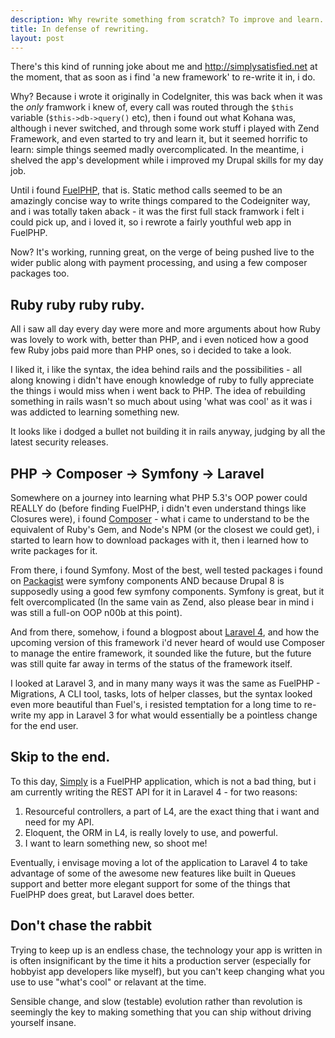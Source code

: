 ```yaml
---
description: Why rewrite something from scratch? To improve and learn.
title: In defense of rewriting.
layout: post
---
```


There's this kind of running joke about me and http://simplysatisfied.net at the moment, that as soon as i find 'a new framework' to re-write it in, i do.

Why? Because i wrote it originally in CodeIgniter, this was back when it was the *only* framwork i knew of, every call was routed through the `$this` variable (`$this->db->query()` etc), then i found out what Kohana was, although i never switched, and through some work stuff i played with Zend Framework, and even started to try and learn it, but it seemed horrific to learn: simple things seemed madly overcomplicated. In the meantime, i shelved the app's development while i improved my Drupal skills for my day job.

Until i found [FuelPHP](http://fuelphp.com), that is. Static method calls seemed to be an amazingly concise way to write things compared to the Codeigniter way, and i was totally taken aback - it was the first full stack framwork i felt i could pick up, and i loved it, so i rewrote a fairly youthful web app in FuelPHP.

Now? It's working, running great, on the verge of being pushed live to the wider public along with payment processing, and using a few composer packages too.

## Ruby ruby ruby ruby.

All i saw all day every day were more and more arguments about how Ruby was lovely to work with, better than PHP, and i even noticed how a good few Ruby jobs paid more than PHP ones, so i decided to take a look.

I liked it, i like the syntax, the idea behind rails and the possibilities - all along knowing i didn't have enough knowledge of ruby to fully appreciate the things i would miss when i went back to PHP. The idea of rebuilding something in rails wasn't so much about using 'what was cool' as it was i was addicted to learning something new.

It looks like i dodged a bullet not building it in rails anyway, judging by all the latest security releases.

## PHP -> Composer -> Symfony -> Laravel

Somewhere on a journey into learning what PHP 5.3's OOP power could REALLY do (before finding FuelPHP, i didn't even understand things like Closures were), i found [Composer](http://getcomposer.org)  - what i came to understand to be the equivalent of Ruby's Gem, and Node's NPM (or the closest we could get), i started to learn how to download packages with it, then i learned how to write packages for it.

From there, i found Symfony. Most of the best, well tested packages i found on [Packagist](http://packagist.org) were symfony components AND because Drupal 8 is supposedly using a good few symfony components. Symfony is great, but it felt overcomplicated (In the same vain as Zend, also please bear in mind i was still a full-on OOP n00b at this point).

And from there, somehow, i found a blogpost about [Laravel 4](http://four.laravel.com), and how the upcoming version of this framework i'd never heard of would use Composer to manage the entire framework, it sounded like the future, but the future was still quite far away in terms of the status of the framework itself.

I looked at Laravel 3, and in many many ways it was the same as FuelPHP - Migrations, A CLI tool, tasks, lots of helper classes, but the syntax looked even more beautiful than Fuel's, i resisted temptation for a long time to re-write my app in Laravel 3 for what would essentially be a pointless change for the end user.


## Skip to the end.

To this day, [Simply](http://simplysatisfied.net) is a FuelPHP application, which is not a bad thing, but i am currently writing the REST API for it in Laravel 4 - for two reasons:

1. Resourceful controllers, a part of L4, are the exact thing that i want and need for my API.
2. Eloquent, the ORM in L4, is really lovely to use, and powerful.
3. I want to learn something new, so shoot me!

Eventually, i envisage moving a lot of the application to Laravel 4 to take advantage of some of the awesome new features like built in Queues support and better more elegant support for some of the things that FuelPHP does great, but Laravel does better.

## Don't chase the rabbit

Trying to keep up is an endless chase, the technology your app is written in is often insignificant by the time it hits a production server (especially for hobbyist app developers like myself), but you can't keep changing what you use to use "what's cool" or relavant at the time.

Sensible change, and slow (testable) evolution rather than revolution is seemingly the key to making something that you can ship without driving yourself insane.
